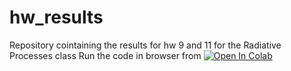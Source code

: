 # hw_results
Repository cointaining the results for hw 9 and 11 for the Radiative Processes class
Run the code in browser from [![Open In Colab](https://colab.research.google.com/assets/colab-badge.svg)](https://colab.research.google.com/drive/16knWbwAzVNTJnqG3Ed3tHIVXwFXMhjTd?usp=sharing)

